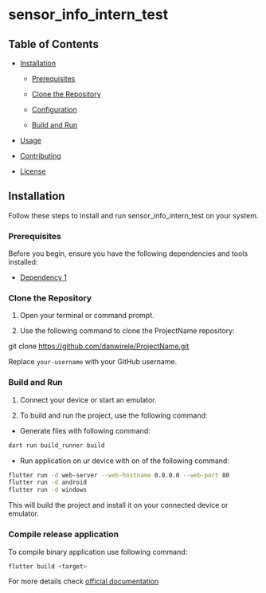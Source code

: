# sensor_info_intern_test

## Table of Contents

- [Installation](#installation)

  - [Prerequisites](#prerequisites)

  - [Clone the Repository](#clone-the-repository)

  - [Configuration](#configuration)

  - [Build and Run](#build-and-run)

- [Usage](#usage)

- [Contributing](#contributing)

- [License](#license)

## Installation

Follow these steps to install and run sensor_info_intern_test on your system.

### Prerequisites

Before you begin, ensure you have the following dependencies and tools installed:

- [Dependency 1](#https://storage.googleapis.com/flutter_infra_release/releases/stable/windows/flutter_windows_3.16.3-stable.zip)

### Clone the Repository

1. Open your terminal or command prompt.

2. Use the following command to clone the ProjectName repository:

git clone https://github.com/danwirele/ProjectName.git

   Replace `your-username` with your GitHub username.

### Build and Run

1. Connect your device or start an emulator.

2. To build and run the project, use the following command:

- Generate files with following command:

```bash
dart run build_runner build
```

- Run application on ur device with on of the following command:

```bash
flutter run -d web-server --web-hostname 0.0.0.0 --web-port 80
flutter run -d android
flutter run -d windows
```
This will build the project and install it on your connected device or emulator.

### Compile release application

To compile binary application use following command:

```bash
flutter build <target>
```

For more details check [official documentation](https://docs.flutter.dev/testing/build-modes)